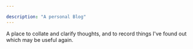 ```yaml
---

description: "A personal Blog"
---
```


A place to collate and clarify thoughts, and to record things I've found out which may be useful again.
